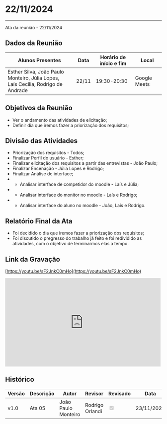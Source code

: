 # 22/11/2024
---

Ata da reunião - 22/11/2024

## Dados da Reunião


| Alunos Presentes | Data | Horário de início e fim | Local |
| -------- | ------- | ------- | ------- |
| Esther Silva, João Paulo Monteiro, Júlia Lopes,<br> Laís Cecília, Rodrigo de Andrade | 22/11 | 19:30-20:30 | Google Meets |

## Objetivos da Reunião

- Ver o andamento das atividades de elicitação;
- Definir dia que iremos fazer a priorização dos requisitos;

## Divisão das Atividades

- Priorização dos requisitos - Todos;
- Finalizar Perfil do usuário - Esther;
- Finalizar elicitação dos requisitos a partir das entrevistas - João Paulo;
- Finalizar Encenação - Júlia Lopes e Rodrigo;
- Finalizar Análise de interface;
- - Analisar interface de competidor do moodle - Laís e Júlia;
- - Analisar interface do monitor no moodle - Laís e Rodrigo;
- - Analisar interface do aluno no moodle - João, Laís e Rodrigo.


## Relatório Final da Ata

- Foi decidido o dia que iremos fazer a priorização dos requisitos;
- Foi discutido o pregresso do trabalho já feito e foi redividido as atividades, com o objetivo de terminarmos elas a tempo.

## Link da Gravação

[https://youtu.be/sF2JnkC0mHo](https://youtu.be/sF2JnkC0mHo)

<iframe width="500" height="285" src="https://www.youtube.com/embed/sF2JnkC0mHo" title="[2024-2] Requisitos - Grupo 2 - 22/11/2024" frameborder="0" allow="accelerometer; autoplay; clipboard-write; encrypted-media; gyroscope; picture-in-picture; web-share" referrerpolicy="strict-origin-when-cross-origin" allowfullscreen></iframe>


## Histórico


| Versão | Descrição                  | Autor                   | Revisor                  | Revisado | Data       |
|--------|----------------------------|-------------------------|--------------------------|-------|-----|
| v1.0   | Ata 05                     | João Paulo Monteiro     | Rodrigo Orlandi                     | <input type="checkbox" onclick="return false;" disabled checked/>| 23/11/2024 |
